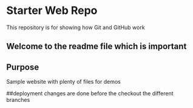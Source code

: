 # Starter Web Repo

This repository is for showing how Git and GitHub work


## Welcome to the readme file which is important
## Purpose

Sample website with plenty of files for demos


##deployment
 changes are done before the checkout the different branches